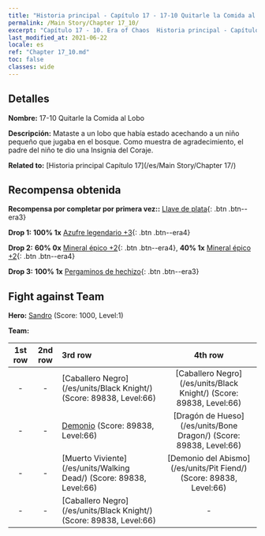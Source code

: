 ```yaml
---
title: "Historia principal - Capítulo 17 - 17-10 Quitarle la Comida al Lobo"
permalink: /Main Story/Chapter 17_10/
excerpt: "Capítulo 17 - 10. Era of Chaos  Historia principal - Capítulo 17_10. 17-10 Quitarle la Comida al Lobo"
last_modified_at: 2021-06-22
locale: es
ref: "Chapter 17_10.md"
toc: false
classes: wide
---
```


## Detalles

 **Nombre:** 17-10 Quitarle la Comida al Lobo

 **Descripción:** Mataste a un lobo que había estado acechando a un niño pequeño que jugaba en el bosque. Como muestra de agradecimiento, el padre del niño te dio una Insignia del Coraje.

 **Related to:** [Historia principal Capítulo 17](/es/Main Story/Chapter 17/)

## Recompensa obtenida

 **Recompensa por completar por primera vez::** [Llave de plata](/ItemsES/con_693/){: .btn .btn--era3}

 **Drop 1:** **100% 1x** [Azufre legendario +3](/ItemsES/mat_57/){: .btn .btn--era4}

 **Drop 2:** **60% 0x** [Mineral épico +2](/ItemsES/mat_47/){: .btn .btn--era4}, **40% 1x** [Mineral épico +2](/ItemsES/mat_47/){: .btn .btn--era4}

 **Drop 3:** **100% 1x** [Pergaminos de hechizo](/ItemsES/con_694/){: .btn .btn--era3}


## Fight against Team
 **Hero:** [Sandro](/es/heroes/Sandro/) (Score: 1000, Level:1)

 **Team:**


  | 1st row | 2nd row | 3rd row | 4th row |
  |:----:|:----:|:----|:----:|
  | - | - | [Caballero Negro](/es/units/Black Knight/) (Score: 89838, Level:66)  | [Caballero Negro](/es/units/Black Knight/) (Score: 89838, Level:66)  |
  | - | - | [Demonio](/es/units/Demon/) (Score: 89838, Level:66)  | [Dragón de Hueso](/es/units/Bone Dragon/) (Score: 89838, Level:66)  |
  | - | - | [Muerto Viviente](/es/units/Walking Dead/) (Score: 89838, Level:66)  | [Demonio del Abismo](/es/units/Pit Fiend/) (Score: 89838, Level:66)  |
  | - | - | [Caballero Negro](/es/units/Black Knight/) (Score: 89838, Level:66)  | - |


